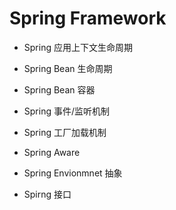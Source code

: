 # Spring Framework

* Spring 应用上下文生命周期

* Spring Bean 生命周期

* Spring Bean 容器

* Spring 事件/监听机制

* Spring 工厂加载机制

* Spring Aware

* Spring Envionmnet 抽象

* Spirng 接口





